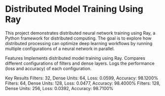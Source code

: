 # Distributed Model Training Using Ray
This project demonstrates distributed neural network training using Ray, a Python framework for distributed computing. The goal is to explore how distributed processing can optimize deep learning workflows by running multiple configurations of a neural network in parallel.

Features
Implements distributed model training using Ray.
Compares different configurations of filters and dense layers.
Logs the performance (loss and accuracy) of each configuration.

Key Results
Filters: 32, Dense Units: 64, Loss: 0.0599, Accuracy: 98.1200%
Filters: 64, Dense Units: 128, Loss: 0.0477, Accuracy: 98.4000%
Filters: 128, Dense Units: 256, Loss: 0.0392, Accuracy: 98.7100%
